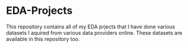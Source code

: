 # EDA-Projects
This repository contains all of my EDA prjects that I have done various datasets I aquired from various data providers online.
These datasets are available in this repository too.
